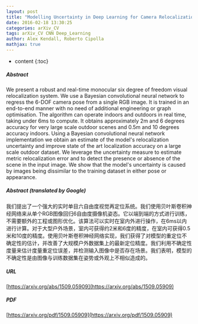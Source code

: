 ```yaml
---
layout: post
title: "Modelling Uncertainty in Deep Learning for Camera Relocalization"
date: 2016-02-18 13:30:25
categories: arXiv_CV
tags: arXiv_CV CNN Deep_Learning
author: Alex Kendall, Roberto Cipolla
mathjax: true
---
```


* content
{:toc}

##### Abstract
We present a robust and real-time monocular six degree of freedom visual relocalization system. We use a Bayesian convolutional neural network to regress the 6-DOF camera pose from a single RGB image. It is trained in an end-to-end manner with no need of additional engineering or graph optimisation. The algorithm can operate indoors and outdoors in real time, taking under 6ms to compute. It obtains approximately 2m and 6 degrees accuracy for very large scale outdoor scenes and 0.5m and 10 degrees accuracy indoors. Using a Bayesian convolutional neural network implementation we obtain an estimate of the model's relocalization uncertainty and improve state of the art localization accuracy on a large scale outdoor dataset. We leverage the uncertainty measure to estimate metric relocalization error and to detect the presence or absence of the scene in the input image. We show that the model's uncertainty is caused by images being dissimilar to the training dataset in either pose or appearance.

##### Abstract (translated by Google)
我们提出了一个强大的实时单目六自由度视觉再定位系统。我们使用贝叶斯卷积神经网络来从单个RGB图像回归6自由度摄像机姿态。它以端到端的方式进行训练，不需要额外的工程或图形优化。该算法可以实时在室内外进行操作，在6ms以内进行计算。对于大型户外场景，室内可获得约2米和6度的精度，在室内可获得0.5米和10度的精度。使用贝叶斯卷积神经网络实现，我们获得了对模型的重定位不确定性的估计，并改善了大规模户外数据集上的最新定位精度。我们利用不确定性度量来估计度量重定位误差，并检测输入图像中是否存在场景。我们表明，模型的不确定性是由图像与训练数据集在姿势或外观上不相似造成的。

##### URL
[https://arxiv.org/abs/1509.05909](https://arxiv.org/abs/1509.05909)

##### PDF
[https://arxiv.org/pdf/1509.05909](https://arxiv.org/pdf/1509.05909)

